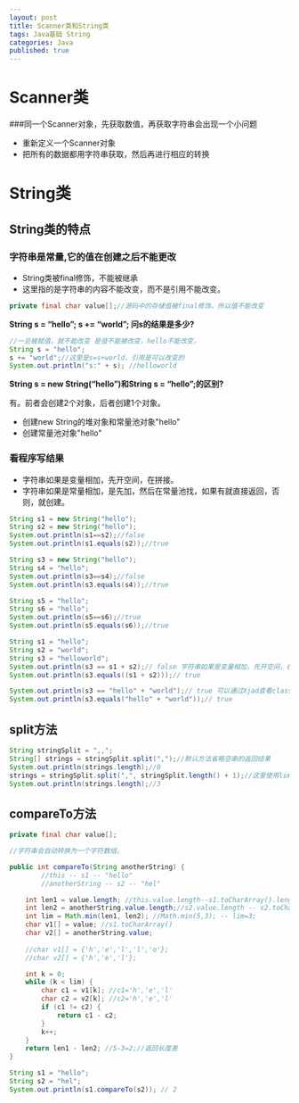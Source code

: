 ```yaml
---  
layout: post  
title: Scanner类和String类  
tags: Java基础 String  
categories: Java  
published: true  
---  
```


# Scanner类

###同一个Scanner对象，先获取数值，再获取字符串会出现一个小问题

* 重新定义一个Scanner对象
* 把所有的数据都用字符串获取，然后再进行相应的转换

# String类

## String类的特点

### 字符串是常量,它的值在创建之后不能更改

* String类被final修饰，不能被继承
* 这里指的是字符串的内容不能改变，而不是引用不能改变。

```java
private final char value[];//源码中的存储值被final修饰，所以值不能改变
```

**String s = “hello”; s += “world”; 问s的结果是多少?**

```java
//一旦被赋值，就不能改变 是值不能被改变，hello不能改变，
String s = "hello";
s += "world";//这里是s=s+world，引用是可以改变的
System.out.println("s:" + s); //helloworld
```

**String s = new String(“hello”)和String s = “hello”;的区别?**

有。前者会创建2个对象，后者创建1个对象。

* 创建new String的堆对象和常量池对象"hello"
* 创建常量池对象"hello"	


### 看程序写结果

* 字符串如果是变量相加，先开空间，在拼接。
* 字符串如果是常量相加，是先加，然后在常量池找，如果有就直接返回，否则，就创建。

```java
String s1 = new String("hello");
String s2 = new String("hello");
System.out.println(s1==s2);//false
System.out.println(s1.equals(s2));//true

String s3 = new String("hello");
String s4 = "hello";
System.out.println(s3==s4);//false
System.out.println(s3.equals(s4));//true

String s5 = "hello";
String s6 = "hello";
System.out.println(s5==s6);//true
System.out.println(s5.equals(s6));//true

String s1 = "hello";
String s2 = "world";
String s3 = "helloworld";
System.out.println(s3 == s1 + s2);// false 字符串如果是变量相加，先开空间，在拼接。
System.out.println(s3.equals((s1 + s2)));// true

System.out.println(s3 == "hello" + "world");// true 可以通过Xjad查看class文件。这里编译后是同一个常量
System.out.println(s3.equals("hello" + "world"));// true

```

## split方法

```java
String stringSplit = ",,";
String[] strings = stringSplit.split(",");//默认方法省略空串的返回结果
System.out.println(strings.length);//0
strings = stringSplit.split(",", stringSplit.length() + 1);//这里使用limit参数设置期待返回数组长度
System.out.println(strings.length);//3
```


## compareTo方法

```java
private final char value[];

//字符串会自动转换为一个字符数组。

public int compareTo(String anotherString) {
		//this -- s1 -- "hello"
		//anotherString -- s2 -- "hel"

    int len1 = value.length; //this.value.length--s1.toCharArray().length--5
    int len2 = anotherString.value.length;//s2.value.length -- s2.toCharArray().length--3
    int lim = Math.min(len1, len2); //Math.min(5,3); -- lim=3;
    char v1[] = value; //s1.toCharArray()
    char v2[] = anotherString.value;
    
    //char v1[] = {'h','e','l','l','o'};
    //char v2[] = {'h','e','l'};

    int k = 0;
    while (k < lim) {
        char c1 = v1[k]; //c1='h','e','l'
        char c2 = v2[k]; //c2='h','e','l'
        if (c1 != c2) {
            return c1 - c2;
        }
        k++;
    }
    return len1 - len2; //5-3=2;//返回长度差
}

String s1 = "hello";
String s2 = "hel";
System.out.println(s1.compareTo(s2)); // 2
```
